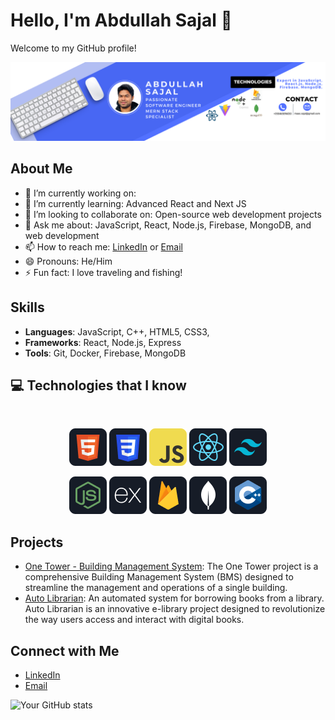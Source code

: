 # Hello, I'm Abdullah Sajal 👋

Welcome to my GitHub profile!

<img src="/images/banner.png" />

## About Me

- 🔭 I’m currently working on:
- 🌱 I’m currently learning: Advanced React and Next JS
- 👯 I’m looking to collaborate on: Open-source web development projects
- 💬 Ask me about: JavaScript, React, Node.js, Firebase, MongoDB, and web development
- 📫 How to reach me: [LinkedIn](https://www.linkedin.com/in/maa-sajal) or [Email](mailto:maas.sajal@gmail.com)
- 😄 Pronouns: He/Him
- ⚡ Fun fact: I love traveling and fishing!

## Skills

- **Languages**: JavaScript, C++, HTML5, CSS3,
- **Frameworks**: React, Node.js, Express
- **Tools**: Git, Docker, Firebase, MongoDB

## :computer: Technologies that I know

<br>
<p align="center">
<img src="/images/icons/HTML.png" />
<img src="/images/icons/css.png" />
<img src="/images/icons/JavaScript.png" />
<img src="/images/icons/react.png" />
<img src="/images/icons/tailwind.png" />
</p>
<p align="center">
<img src="/images/icons/node.png" />
<img src="/images/icons/express.png" />
<img src="/images/icons/firebase.png" />
<img src="/images/icons/mongo.png" />
<img src="/images/icons/cpp.png" />
</p>

## Projects

- [One Tower - Building Management System](https://one1-tower.web.app): The One Tower project is a comprehensive Building Management System (BMS) designed to streamline the management and operations of a single building.
- [Auto Librarian](https://auto-e-librarian.web.app): An automated system for borrowing books from a library. Auto Librarian is an innovative e-library project designed to revolutionize the way users access and interact with digital books.

## Connect with Me

- [LinkedIn](https://www.linkedin.com/in/maa-sajal)
- [Email](mailto:maas.sajal@gmail.com)

![Your GitHub stats](https://github-readme-stats.vercel.app/api?username=maasajal&show_icons=true&theme=radical)
